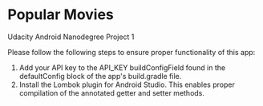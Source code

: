 # Popular Movies
Udacity Android Nanodegree Project 1

Please follow the following steps to ensure proper functionality of this app:
1. Add your API key to the API_KEY buildConfigField found in the defaultConfig block of the app's build.gradle file.
2. Install the Lombok plugin for Android Studio. This enables proper compilation of the annotated getter and setter methods.